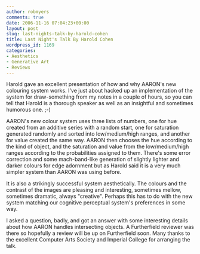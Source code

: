 ```yaml
---
author: robmyers
comments: true
date: 2006-11-16 07:04:23+00:00
layout: post
slug: last-nights-talk-by-harold-cohen
title: Last Night's Talk By Harold Cohen
wordpress_id: 1169
categories:
- Aesthetics
- Generative Art
- Reviews
---
```


Harold gave an excellent presentation of how and why AARON's new colouring system works. I've just about hacked up an implementation of the system for draw-something from my notes in a couple of hours, so you can tell that Harold is a thorough speaker as well as an insightful and sometimes humorous one. ;-)  
  
AARON's new colour system uses three lists of numbers, one for hue created from an additive series with a random start, one for saturation generated randomly and sorted into low/medium/high ranges, and another for value created the same way. AARON then chooses the hue according to the kind of object, and the saturation and value from the low/medium/high ranges according to the probabilities assigned to them. There's some error correction and some mach-band-like generation of slightly lighter and darker colours for edge adornment but as Harold said it is a very much simpler system than AARON was using before.  
  
It is also a strikingly successful system aesthetically. The colours and the contrast of the images are pleasing and interesting, sometimes mellow, sometimes dramatic, always "creative". Perhaps this has to do with the new system matching our cognitive perceptual system's preferences in some way.  
  
I asked a question, badly, and got an answer with some interesting details about how AARON handles intersecting objects. A Furtherfield reviewer was there so hopefully a review will be up on Furtherfield soon. Many thanks to the excellent Computer Arts Society and Imperial College for arranging the talk.  


